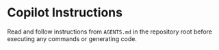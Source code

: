 # Copilot Instructions

Read and follow instructions from `AGENTS.md` in the repository root before executing any commands or generating code.
